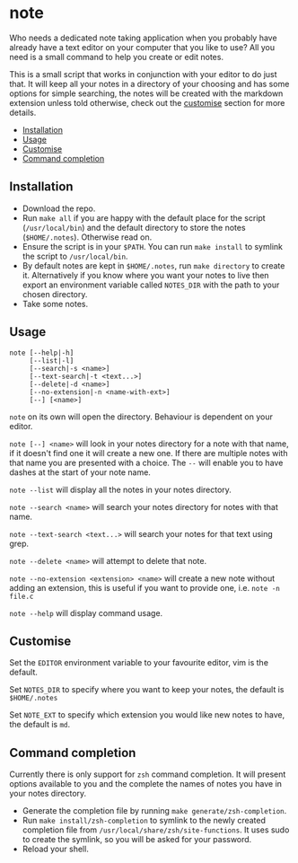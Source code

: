 # note

Who needs a dedicated note taking application when you probably have already
have a text editor on your computer that you like to use? All you need is a
small command to help you create or edit notes.

This is a small script that works in conjunction with your editor to do just
that. It will keep all your notes in a directory of your choosing and has some
options for simple searching, the notes will be created with the markdown
extension unless told otherwise, check out the [customise](#customise) section
for more details.

- [Installation](#installation)
- [Usage](#usage)
- [Customise](#customise)
- [Command completion](#command-completion)

## Installation

* Download the repo.
* Run `make all` if you are happy with the default place for the script
  (`/usr/local/bin`) and the default directory to store the notes
  (`$HOME/.notes`). Otherwise read on.
* Ensure the script is in your `$PATH`. You can run `make install` to symlink
  the script to `/usr/local/bin`.
* By default notes are kept in `$HOME/.notes`, run `make directory` to create it. Alternatively if you know where you want your notes to live then export an environment variable called `NOTES_DIR` with the path to your chosen directory.
* Take some notes.

## Usage

```
note [--help|-h]
     [--list|-l]
     [--search|-s <name>]
     [--text-search|-t <text...>]
     [--delete|-d <name>]
     [--no-extension|-n <name-with-ext>]
     [--] [<name>]
```

`note` on its own will open the directory. Behaviour is dependent on your
editor.

`note [--] <name>` will look in your notes directory for a note with that name, if it
doesn't find one it will create a new one. If there are multiple notes with that
name you are presented with a choice. The `--` will enable you to have dashes at
the start of your note name.

`note --list` will display all the notes in your notes directory.

`note --search <name>` will search your notes directory for notes with that
name.

`note --text-search <text...>` will search your notes for that text using grep.

`note --delete <name>` will attempt to delete that note.

`note --no-extension <extension> <name>` will create a new note without adding
an extension, this is useful if you want to provide one, i.e. `note -n file.c`

`note --help` will display command usage.

## Customise

Set the `EDITOR` environment variable to your favourite editor, vim is the
default.

Set `NOTES_DIR` to specify where you want to keep your notes, the default is
`$HOME/.notes`

Set `NOTE_EXT` to specify which extension you would like new notes to have, the
default is `md`.

## Command completion

Currently there is only support for `zsh` command completion. It will present
options available to you and the complete the names of notes you have in your
notes directory.

- Generate the completion file by running `make generate/zsh-completion`.
- Run `make install/zsh-completion` to symlink to the newly created completion
  file from `/usr/local/share/zsh/site-functions`. It uses sudo to create the
  symlink, so you will be asked for your password.
- Reload your shell.
